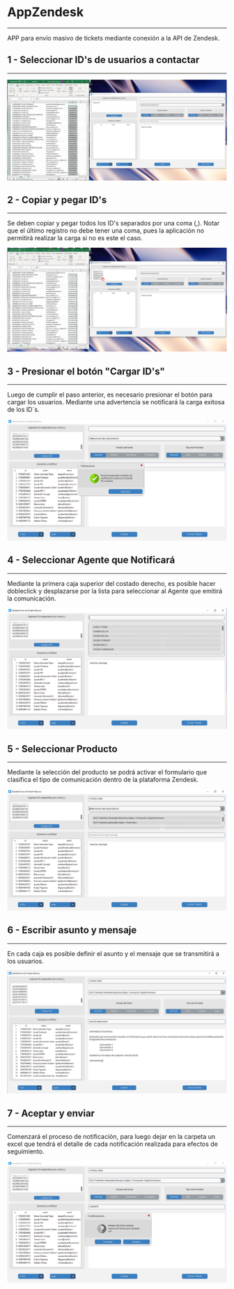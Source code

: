 # AppZendesk
---


APP para envío masivo de tickets mediante conexión a la API de Zendesk.


## 1 - Seleccionar ID's de usuarios a contactar
---

<div align="center">
    <img src="imagenes/uno.png" alt="Texto alternativo de la imagen">
</div>

## 2 - Copiar y pegar ID's
---

Se deben copiar y pegar todos los ID's separados por una coma (,). Notar que el último registro no debe tener una coma, pues la aplicación no permitirá realizar la carga si no es este el caso. 
<div align="center">
    <img src="imagenes/dos.png" alt="Texto alternativo de la imagen">
</div>


## 3 - Presionar el botón "Cargar ID's"
---

Luego de cumplir el paso anterior, es necesario presionar el botón para cargar los usuarios. Mediante una advertencia se notificará la carga exitosa de los ID´s.

<div align="center">
    <img src="imagenes/tres.png" alt="Texto alternativo de la imagen">
</div>



## 4 - Seleccionar Agente que Notificará
---

Mediante la primera caja superior del costado derecho, es posible hacer dobleclick y desplazarse por la lista para seleccionar al Agente que emitirá la comunicación.

<div align="center">
    <img src="imagenes/cuatro.png" alt="Texto alternativo de la imagen">
</div>

## 5 - Seleccionar Producto
---

Mediante la selección del producto se podrá activar el formulario que clasifica el tipo de comunicación dentro de la plataforma Zendesk.

<div align="center">
    <img src="imagenes/cinco.png" alt="Texto alternativo de la imagen">
</div>

## 6 - Escribir asunto y mensaje
---

En cada caja es posible definir el asunto y el mensaje que se transmitirá a los usuarios.

<div align="center">
    <img src="imagenes/Interfaz (blanca).png" alt="Texto alternativo de la imagen">
</div>


## 7 - Aceptar y enviar
---

Comenzará el proceso de notificación, para luego dejar en la carpeta un excel que tendrá el detalle de cada notificación realizada para efectos de seguimiento.

<div align="center">
    <img src="imagenes/seis.png" alt="Texto alternativo de la imagen">
</div>
